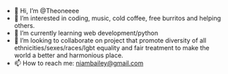 - 👋 Hi, I’m @Theoneeee
- 👀 I’m interested in coding, music, cold coffee, free burritos and helping others.
- 🌱 I’m currently learning web development/python
- 💞️ I’m looking to collaborate on project that promote diversity of all ethnicities/sexes/races/lgbt equality
and fair treatment to make the world a better and harmonious place.
- 📫 How to reach me: niambailey@gmail.com

<!---
Theoneeee/Theoneeee is a ✨ special ✨ repository because its `README.md` (this file) appears on your GitHub profile.
You can click the Preview link to take a look at your changes.
--->
